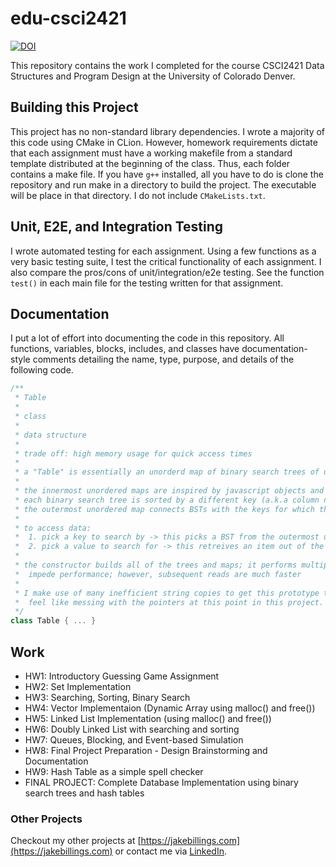 # edu-csci2421

[![DOI](https://zenodo.org/badge/117867965.svg)](https://zenodo.org/badge/latestdoi/117867965)

This repository contains the work I completed for the course CSCI2421 Data Structures and Program Design at the University of Colorado Denver.

## Building this Project
This project has no non-standard library dependencies. I wrote a majority of this code using CMake in CLion. However, homework requirements dictate that each assignment must have a working makefile from a standard template distributed at the beginning of the class. Thus, each folder contains a make file. If you have `g++` installed, all you have to do is clone the repository and run make in a directory to build the project. The executable will be place in that directory. I do not include `CMakeLists.txt`.


## Unit, E2E, and Integration Testing
I wrote automated testing for each assignment. Using a few functions as a very basic testing suite, I test the critical functionality of each assignment. I also compare the pros/cons of unit/integration/e2e testing. See the function `test()` in each main file for the testing written for that assignment.


## Documentation
I put a lot of effort into documenting the code in this repository. All functions, variables, blocks, includes, and classes have documentation-style comments detailing the name, type, purpose, and details of the following code.
```C++
/**
 * Table
 *
 * class
 *
 * data structure
 *
 * trade off: high memory usage for quick access times
 *
 * a "Table" is essentially an unorderd map of binary search trees of unordered maps
 *
 * the innermost unordered maps are inspired by javascript objects and can be thought of as rows
 * each binary search tree is sorted by a different key (a.k.a column name) from each row
 * the outermost unordered map connects BSTs with the keys for which they are sorted
 *
 * to access data:
 *  1. pick a key to search by -> this picks a BST from the outermost unorderedMap
 *  2. pick a value to search for -> this retreives an item out of the BST
 *
 * the constructor builds all of the trees and maps; it performs multiple sorts and may
 *  impede performance; however, subsequent reads are much faster
 *
 * I make use of many inefficient string copies to get this prototype to work; however, I didn't
 *  feel like messing with the pointers at this point in this project.
 */
class Table { ... }
```

## Work
- HW1: Introductory Guessing Game Assignment
- HW2: Set Implementation
- HW3: Searching, Sorting, Binary Search
- HW4: Vector Implementaion (Dynamic Array using malloc() and free())
- HW5: Linked List Implementation (using malloc() and free())
- HW6: Doubly Linked List with searching and sorting
- HW7: Queues, Blocking, and Event-based Simulation
- HW8: Final Project Preparation - Design Brainstorming and Documentation
- HW9: Hash Table as a simple spell checker
- FINAL PROJECT: Complete Database Implementation using binary search trees and hash tables 


### Other Projects ###
Checkout my other projects at [https://jakebillings.com](https://jakebillings.com) or contact me via [LinkedIn](https://www.linkedin.com/in/jake-billings/).
